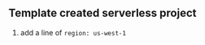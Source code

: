 Template created serverless project
---------------------------

1. add a line of `region: us-west-1`
